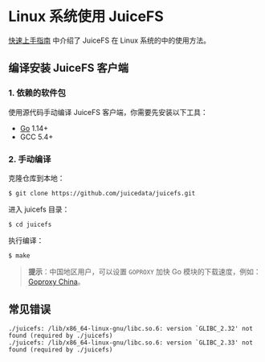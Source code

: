# Linux 系统使用 JuiceFS

[快速上手指南](quick_start_guide.md) 中介绍了 JuiceFS 在 Linux 系统的中的使用方法。

## 编译安装 JuiceFS 客户端

### 1. 依赖的软件包

使用源代码手动编译 JuiceFS 客户端，你需要先安装以下工具：

- [Go](https://golang.org/) 1.14+
- GCC 5.4+

### 2. 手动编译

克隆仓库到本地：

```shell
$ git clone https://github.com/juicedata/juicefs.git
```

进入 juicefs 目录：

```shell
$ cd juicefs
```

执行编译：

```shell
$ make
```

> **提示**：中国地区用户，可以设置  `GOPROXY` 加快 Go 模块的下载速度，例如： [Goproxy China](https://github.com/goproxy/goproxy.cn)。

## 常见错误

```
./juicefs: /lib/x86_64-linux-gnu/libc.so.6: version `GLIBC_2.32' not found (required by ./juicefs)
./juicefs: /lib/x86_64-linux-gnu/libc.so.6: version `GLIBC_2.33' not found (required by ./juicefs)
```

